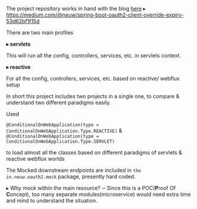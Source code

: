 The project repository works in hand with the blog [here](https://medium.com/@neuw/spring-boot-oauth2-client-override-expiry-53d62bf1f15d
) ▸ https://medium.com/@neuw/spring-boot-oauth2-client-override-expiry-53d62bf1f15d


There are two main profiles

**▸ servlets**

This will run all the config, controllers, services, etc. in servlets context.

**▸ reactive**

For all the config, controllers, services, etc. based on reactive/ webflux setup

In short this project includes two projects in a single one, to compare & understand two different paradigms easily.

Used 

`@ConditionalOnWebApplication(type = ConditionalOnWebApplication.Type.REACTIVE)` 
                                     & 
`@ConditionalOnWebApplication(type = ConditionalOnWebApplication.Type.SERVLET)`

to load almost all the classes based on different paradigms of servlets & reactive webflux worlds

The Mocked downstream endpoints are included in `the in.neuw.oauth2.mock` package, presently hard coded.

▸ Why mock within the main resource?
─ Since this is a POC(**P**roof Of **C**oncept), too many separate modules(microservice) would need extra time and mind to understand the situation. 
